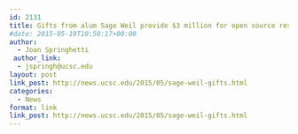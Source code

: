 ```yaml
---
id: 2131
title: Gifts from alum Sage Weil provide $3 million for open source research at UC Santa Cruz
#date: 2015-05-19T10:50:17+00:00
author:
  - Joan Springhetti
 author_link:
  - jspringh@ucsc.edu
layout: post
link_post: http://news.ucsc.edu/2015/05/sage-weil-gifts.html
categories:
  - News
format: link
link_post: http://news.ucsc.edu/2015/05/sage-weil-gifts.html
---
```

